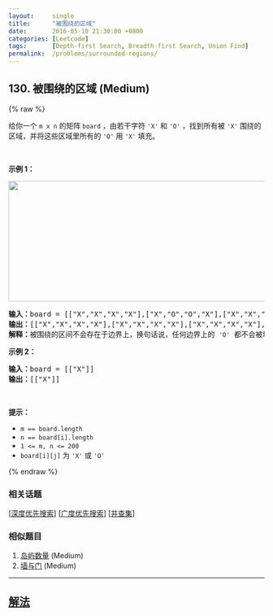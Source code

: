 ```yaml
---
layout:     single
title:      "被围绕的区域"
date:       2016-05-10 21:30:00 +0800
categories: [Leetcode]
tags:       [Depth-first Search, Breadth-first Search, Union Find]
permalink:  /problems/surrounded-regions/
---
```


## 130. 被围绕的区域 (Medium)

{% raw %}

给你一个 <code>m x n</code> 的矩阵 <code>board</code> ，由若干字符 <code>'X'</code> 和 <code>'O'</code> ，找到所有被 <code>'X'</code> 围绕的区域，并将这些区域里所有的 <code>'O'</code> 用 <code>'X'</code> 填充。
<div class="original__bRMd">
<div>
<p> </p>

<p><strong>示例 1：</strong></p>
<img alt="" src="https://assets.leetcode.com/uploads/2021/02/19/xogrid.jpg" style="width: 550px; height: 237px;" />
<pre>
<strong>输入：</strong>board = [["X","X","X","X"],["X","O","O","X"],["X","X","O","X"],["X","O","X","X"]]
<strong>输出：</strong>[["X","X","X","X"],["X","X","X","X"],["X","X","X","X"],["X","O","X","X"]]
<strong>解释：</strong>被围绕的区间不会存在于边界上，换句话说，任何边界上的 <code>'O'</code> 都不会被填充为 <code>'X'</code>。 任何不在边界上，或不与边界上的 <code>'O'</code> 相连的 <code>'O'</code> 最终都会被填充为 <code>'X'</code>。如果两个元素在水平或垂直方向相邻，则称它们是“相连”的。
</pre>

<p><strong>示例 2：</strong></p>

<pre>
<strong>输入：</strong>board = [["X"]]
<strong>输出：</strong>[["X"]]
</pre>

<p> </p>

<p><strong>提示：</strong></p>

<ul>
	<li><code>m == board.length</code></li>
	<li><code>n == board[i].length</code></li>
	<li><code>1 <= m, n <= 200</code></li>
	<li><code>board[i][j]</code> 为 <code>'X'</code> 或 <code>'O'</code></li>
</ul>
</div>
</div>

{% endraw %}

### 相关话题
  [[深度优先搜索](https://github.com/openset/leetcode/tree/master/tag/depth-first-search/README.md)]
  [[广度优先搜索](https://github.com/openset/leetcode/tree/master/tag/breadth-first-search/README.md)]
  [[并查集](https://github.com/openset/leetcode/tree/master/tag/union-find/README.md)]

### 相似题目
  1. [岛屿数量](/problems/number-of-islands) (Medium)
  1. [墙与门](/problems/walls-and-gates) (Medium)

---

## [解法](https://github.com/openset/leetcode/tree/master/problems/surrounded-regions)

